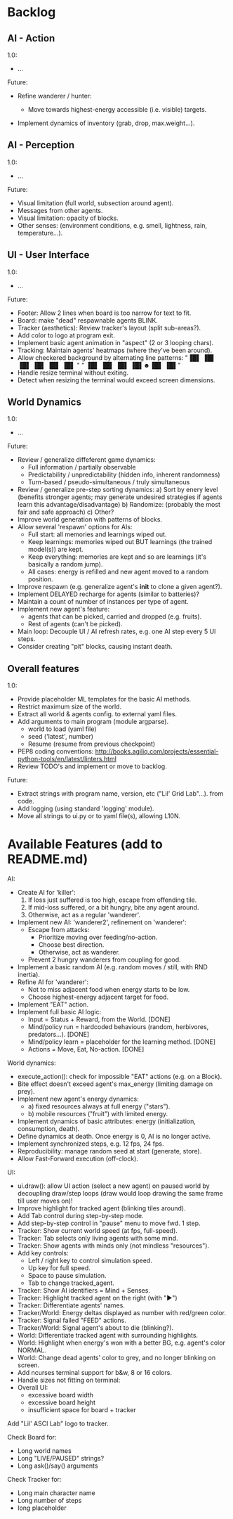 # Backlog

## AI - Action

1.0:

* ...

Future:

* Refine wanderer / hunter:
  * Move towards highest-energy accessible (i.e. visible) targets.

* Implement dynamics of inventory (grab, drop, max.weight...).

## AI - Perception

1.0:

* ...

Future:

* Visual limitation (full world, subsection around agent).
* Messages from other agents.
* Visual limitation: opacity of blocks.
* Other senses: (environment conditions, e.g. smell, lightness, rain, temperature...).

## UI - User Interface

1.0:

* ...

Future:

* Footer: Allow 2 lines when board is too narrow for text to fit.
* Board: make "dead" respawnable agents BLINK.
* Tracker (aesthetics): Review tracker's layout (split sub-areas?).
* Add color to logo at program exit.
* Implement basic agent animation in "aspect" (2 or 3 looping chars).
* Tracking: Maintain agents' heatmaps (where they've been around).
* Allow checkered background by alternating line patterns:
  "▐█▌ ▐█▌ ▐█▌ ▐█▌ ▐█▌ ▐█▌  "
  "  ▐█▌ ▐█▌ ▐█▌ ▐█▌☻▐█▌ ▐█▌"
* Handle resize terminal without exiting.
* Detect when resizing the terminal would exceed screen dimensions.

## World Dynamics

1.0:

* ...

Future:

* Review / generalize diffeferent game dynamics:
  * Full information / partially observable
  * Predictability / unpredictability (hidden info, inherent randomness)
  * Turn-based / pseudo-simultaneous / truly simultaneous
* Review / generalize pre-step sorting dynamics:
    a) Sort by enery level (benefits stronger agents; may generate undesired strategies if agents learn this advantage/disadvantage)
    b) Randomize: (probably the most fair and safe approach)
    c) Other?
* Improve world generation with patterns of blocks.
* Allow several 'respawn' options for AIs:
  * Full start: all memories and learnings wiped out.
  * Keep learnings: memories wiped out BUT learnings (the trained model(s)) are kept.
  * Keep everything: memories are kept and so are learnings (it's basically a random jump).
  * All cases: energy is refilled and new agent moved to a random position.
* Improve respawn (e.g. generalize agent's __init__ to clone a given agent?).
* Implement DELAYED recharge for agents (similar to batteries)?
* Maintain a count of number of instances per type of agent.
* Implement new agent's feature:
  * agents that can be picked, carried and dropped (e.g. fruits).
  * Rest of agents (can't be picked).
* Main loop: Decouple UI / AI refresh rates, e.g. one AI step every 5 UI steps.
* Consider creating "pit" blocks, causing instant death.

## Overall features

1.0:

* Provide placeholder ML templates for the basic AI methods.
* Restrict maximum size of the world.
* Extract all world & agents config. to external yaml files.
* Add arguments to main program (module argparse).
  * world to load (yaml file)
  * seed ('latest', number)
  * Resume (resume from previous checkpoint)
* PEP8 coding conventions:
  http://books.agiliq.com/projects/essential-python-tools/en/latest/linters.html
* Review TODO's and implement or move to backlog.

Future:

* Extract strings with program name, version, etc ("Lil' Grid Lab"...). from code.
* Add logging (using standard 'logging' module).
* Move all strings to ui.py or to yaml file(s), allowing L10N.


# Available Features (add to README.md)

AI:

* Create AI for 'killer':
    1. If loss just suffered is too high, escape from offending tile.
    2. If mid-loss suffered, or a bit hungry, bite any agent around.
    3. Otherwise, act as a regular 'wanderer'.
* Implement new AI: 'wanderer2', refinement on 'wanderer':
  * Escape from attacks:
    * Prioritize moving over feeding/no-action.
    * Choose best direction.
    * Otherwise, act as wanderer.
  * Prevent 2 hungry wanderers from coupling for good.
* Implement a basic random AI (e.g. random moves / still, with RND inertia).
* Refine AI for 'wanderer':
  * Not to miss adjacent food when energy starts to be low.
  * Choose highest-energy adjacent target for food.
* Implement "EAT" action.
* Implement full basic AI logic:
  * Input = Status + Reward, from the World. [DONE] 
  * Mind/policy run = hardcoded behaviours (random, herbivores, predators...). [DONE]
  * Mind/policy learn = placeholder for the learning method. [DONE]
  * Actions = Move, Eat, No-action. [DONE]


World dynamics:

* execute_action(): check for impossible "EAT" actions (e.g. on a Block).
* Bite effect doesn't exceed agent's max_energy (limiting damage on prey).
* Implement new agent's energy dynamics:
  * a) fixed resources always at full energy ("stars").
  * b) mobile resources ("fruit") with limited energy.
* Implement dynamics of basic attributes: energy (initialization, consumption, death).
* Define dynamics at death. Once energy is 0, AI is no longer active.
* Implement synchronized steps, e.g. 12 fps, 24 fps.
* Reproducibility: manage random seed at start (generate, store).
* Allow Fast-Forward execution (off-clock).

UI:

* ui.draw(): allow UI action (select a new agent) on paused world by decoupling draw/step loops (draw would loop drawing the same frame till user moves on)!
* Improve highlight for tracked agent (blinking tiles around).
* Add Tab control during step-by-step mode.
* Add step-by-step control in "pause" menu to move fwd. 1 step.
* Tracker: Show current world speed (at fps, full-speed).
* Tracker: Tab selects only living agents with some mind.
* Tracker: Show agents with minds only (not mindless "resources").
* Add key controls:
  * Left / right key to control simulation speed.
  * Up key for full speed.
  * Space to pause simulation.
  * Tab to change tracked_agent.
* Tracker: Show AI identifiers = Mind + Senses.
* Tracker: Highlight tracked agent on the right (with "▶")
* Tracker: Differentiate agents' names.
* Tracker/World: Energy deltas displayed as number with red/green color.
* Tracker: Signal failed "FEED" actions.
* Tracker/World: Signal agent's about to die (blinking?).
* World: Differentiate tracked agent with surrounding highlights.
* World: Highlight when energy's won with a better BG, e.g. agent's color NORMAL.
* World: Change dead agents' color to grey, and no longer blinking on screen.
* Add ncurses terminal support for b&w, 8 or 16 colors.
* Handle sizes not fitting on terminal:
* Overall UI:
  * excessive board width
  * excessive board height
  * insufficient space for board + tracker

Add "Lil' ASCI Lab" logo to tracker.

Check Board for:

* Long world names
* Long "LIVE/PAUSED" strings?
* Long ask()/say() arguments

Check Tracker for:

* Long main character name
* Long number of steps
* long placeholder
